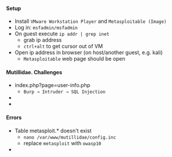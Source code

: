 #### Setup
* Install `VMware Workstation Player` and `Metasploitable (Image)`
* Log in: `msfadmin/msfadmin`
* On guest execute `ip addr | grep inet`
    * grab ip address
    * `ctrl+alt` to get cursor out of VM
* Open ip address in browser (on host/another guest, e.g. kali)
    * `Metasploitable` web page should be open

#### Mutillidae. Challenges
* index.php?page=user-info.php
    * `Burp → Intruder → SQL Injection`
* 
* 

#### Errors
* Table metasploit.* doesn't exist
    * `nano /var/www/mutillidae/config.inc`
    * replace `metasploit` with `owasp10`
* 
